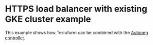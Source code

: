 # HTTPS load balancer with existing GKE cluster example

This example shows how Terraform can be combined with the [Autoneg controller](https://github.com/GoogleCloudPlatform/gke-autoneg-controller).

